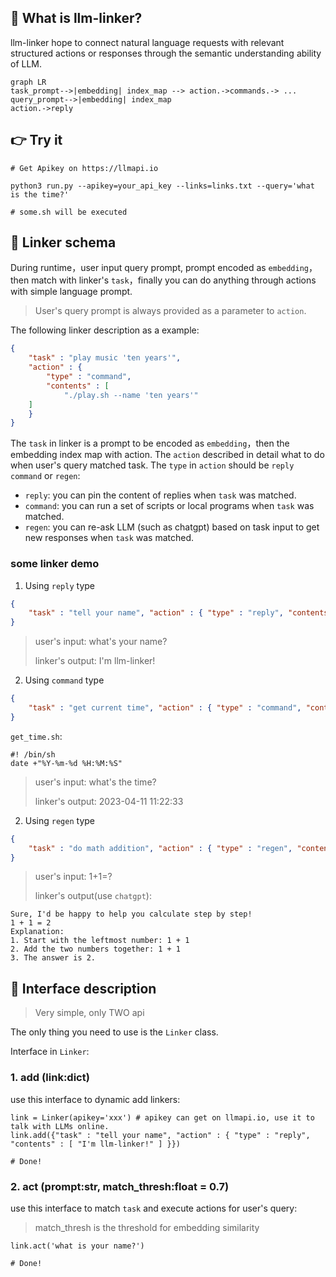 ## :eyes: What is llm-linker?
llm-linker hope to connect natural language requests with relevant structured actions or responses through the semantic understanding ability of LLM.

```mermaid
graph LR
task_prompt-->|embedding| index_map --> action.->commands.-> ...
query_prompt-->|embedding| index_map 
action.->reply
```

## :point_right: Try it

```
# Get Apikey on https://llmapi.io

python3 run.py --apikey=your_api_key --links=links.txt --query='what is the time?'

# some.sh will be executed
```

## :art: Linker schema
During runtime，user input query prompt, prompt encoded as `embedding`，then match with linker's `task`，finally you can do anything through actions with simple language prompt.

> User's query prompt is always provided as a parameter to `action`.

The following linker description as a example:
```json
{
    "task" : "play music 'ten years'",
    "action" : {
        "type" : "command",
        "contents" : [
            "./play.sh --name 'ten years'"
	]
    }
}
```
The `task` in linker is a prompt to be encoded as `embedding`，then the embedding index map with action.
The `action` described in detail what to do when user's query matched task.
The `type` in `action` should be `reply` `command` or `regen`:
 - `reply`: you can pin the content of replies when `task` was matched.
 - `command`: you can run a set of scripts or local programs when `task` was matched.
 - `regen`: you can re-ask LLM (such as chatgpt) based on task input to get new responses when `task` was matched.

### some linker demo

1. Using `reply` type
```json
{
    "task" : "tell your name", "action" : { "type" : "reply", "contents" : [ "I'm llm-linker!" ] }
}
```
> user's input: what's your name?
> 
> linker's output: I'm llm-linker!

2. Using `command` type
```json
{
    "task" : "get current time", "action" : { "type" : "command", "contents" : [ "./get_time.sh" ] }
}

```

`get_time.sh`:
```shell
#! /bin/sh
date +"%Y-%m-%d %H:%M:%S"
```

> user's input: what's the time?
> 
> linker's output: 2023-04-11 11:22:33

2. Using `regen` type
```json
{
    "task" : "do math addition", "action" : { "type" : "regen", "contents" : [ "Calculate step by step:"] }
}

```

> user's input: 1+1=?
> 
> linker's output(use `chatgpt`):
```
Sure, I'd be happy to help you calculate step by step!
1 + 1 = 2
Explanation:
1. Start with the leftmost number: 1 + 1
2. Add the two numbers together: 1 + 1
3. The answer is 2. 
```

## :scroll: Interface description

> Very simple, only TWO api

The only thing you need to use is the `Linker` class.

Interface in `Linker`:

### 1. add (link:dict)

use this interface to dynamic add linkers:

```
link = Linker(apikey='xxx') # apikey can get on llmapi.io, use it to talk with LLMs online.
link.add({"task" : "tell your name", "action" : { "type" : "reply", "contents" : [ "I'm llm-linker!" ] }})

# Done!
```

### 2. act (prompt:str, match_thresh:float = 0.7)

use this interface to match `task` and execute actions for user's query:

> match_thresh is the threshold for embedding similarity

```
link.act('what is your name?')

# Done!
```





